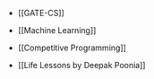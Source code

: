 
- [[GATE-CS]]

- [[Machine Learning]]

- [[Competitive Programming]]

- [[Life Lessons by Deepak Poonia]]
